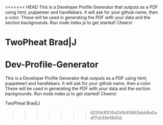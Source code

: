 <<<<<<< HEAD
This is a Developer Profile Generator that outputs as a PDF using html, puppeteer and handlebars. It will ask for your github name, then a color. These will be used in generating the PDF with your data and the section backgrounds. Run node index.js to get started! Cheers!

TwoPheat
Brad|J
=======
# Dev-Profile-Generator
This is a Developer Profile Generator that outputs as a PDF using html, puppeteerl and handlebars. It will ask for your github name, then a color. These will be used in generating the PDF with your data and the section backgrounds. Run node index.js to get started! Cheers!

TwoPheat
Brad|J
>>>>>>> 6255b1f035d7a1b50863abb8a0adf7cb39e1845d
